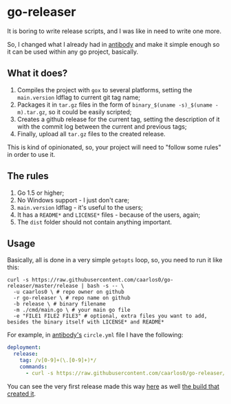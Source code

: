 # go-releaser

It is boring to write release scripts, and I was like in need to write one more.

So, I changed what I already had in
[antibody](https://github.com/getantibody/antibody) and make it simple
enough so it can be used within any go project, basically.

## What it does?

1. Compiles the project with `gox` to several platforms, setting the
`main.version` ldflag to current git tag name;
2. Packages it in `tar.gz` files in the form of
`binary_$(uname -s)_$(uname -m).tar.gz`, so it could be easily scripted;
3. Creates a github release for the current tag, setting the description of it
with the commit log between the current and previous tags;
4. Finally, upload all `tar.gz` files to the created release.

This is kind of opinionated, so, your project will need to "follow some rules"
in order to use it.

## The rules

1. Go 1.5 or higher;
2. No Windows support - I just don't care;
3. `main.version` ldflag - it's useful to the users;
4. It has a `README*` and `LICENSE*` files - because of the users, again;
5. The `dist` folder should not contain anything important.

## Usage

Basically, all is done in a very simple `getopts` loop, so, you need to run it
like this:

```console
curl -s https://raw.githubusercontent.com/caarlos0/go-releaser/master/release | bash -s -- \
  -u caarlos0 \ # repo owner on github
  -r go-releaser \ # repo name on github
  -b release \ # binary filename
  -m ./cmd/main.go \ # your main go file
  -e "FILE1 FILE2 FILE3" # optional, extra files you want to add, besides the binary itself with LICENSE* and README*
```

For example, in [antibody's](https://github.com/getantibody/antibody)
`circle.yml` file I have the following:

```yml
deployment:
  release:
    tag: /v[0-9]+(\.[0-9]+)*/
    commands:
      - curl -s https://raw.githubusercontent.com/caarlos0/go-releaser/master/release | bash -s -- -u getantibody -r antibody -b antibody -m ./cmd/antibody/ -e antibody.zsh
```

You can see the very first release made this way
[here](https://github.com/getantibody/antibody/releases/tag/v0.4.4) as
well [the build that created it](https://circleci.com/gh/getantibody/antibody/97).
